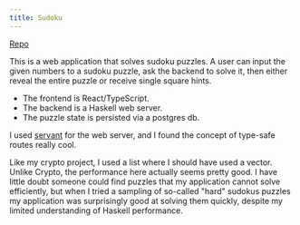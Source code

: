 ```yaml
---
title: Sudoku
---
```


<span class="fa fa-github"></span> <a href="https://github.com/tbidne/sudoku">Repo</a>

This is a web application that solves sudoku puzzles. A user can input the given numbers to a sudoku puzzle, ask the backend to solve it, then either reveal the entire puzzle or receive single square hints.

- The frontend is React/TypeScript.
- The backend is a Haskell web server.
- The puzzle state is persisted via a postgres db.

I used [servant](https://hackage.haskell.org/package/servant) for the web server, and I found the concept of type-safe routes really cool.

Like my crypto project, I used a list where I should have used a vector. Unlike Crypto, the performance here actually seems pretty good. I have little doubt someone could find puzzles that my application cannot solve efficiently, but when I tried a sampling of so-called "hard" sudokus puzzles my application was surprisingly good at solving them quickly, despite my limited understanding of Haskell performance.
